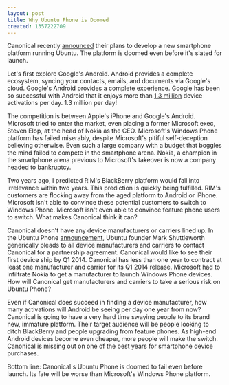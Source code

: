 ```yaml
---
layout: post
title: Why Ubuntu Phone is Doomed
created: 1357222709
---
```

Canonical recently <a href="http://www.ubuntu.com/devices/phone" target="_blank">announced</a> their plans to develop a new smartphone platform running Ubuntu. The platform is doomed even before it's slated for launch.

Let's first explore Google's Android. Android provides a complete ecosystem, syncing your contacts, emails, and documents via Google's cloud. Google's Android provides a complete experience. Google has been so successful with Android that it enjoys more than <a href="http://www.engadget.com/2012/09/05/google-ceo-1-3-million-android-activations-a-day/" target="_blank">1.3 million</a> device activations per day. 1.3 million per day!

The competition is between Apple's iPhone and Google's Android. Microsoft tried to enter the market, even placing a former Microsoft exec, Steven Elop, at the head of Nokia as the CEO. Microsoft's Windows Phone platform has failed miserably, despite Microsoft's pitiful self-deception believing otherwise. Even such a large company with a budget that boggles the mind failed to compete in the smartphone arena. Nokia, a champion in the smartphone arena previous to Microsoft's takeover is now a company headed to bankruptcy.

Two years ago, I predicted RIM's BlackBerry platform would fall into irrelevance within two years. This prediction is quickly being fulfilled. RIM's customers are flocking away from the aged platform to Android or iPhone. Microsoft isn't able to convince these potential customers to switch to Windows Phone. Microsoft isn't even able to convince feature phone users to switch. What makes Canonical think it can?

Canonical doesn't have any device manufacturers or carriers lined up. In the Ubuntu Phone <a href="http://www.youtube.com/watch?feature=player_embedded&v=cpWHJDLsqTU" target="_blank">announcement</a>, Ubuntu founder Mark Shuttleworth generically pleads to all device manufacturers and carriers to contact Canonical for a partnership agreement. Canonical would like to see their first device ship by Q1 2014. Canonical has less than one year to contract at least one manufacturer and carrier for its Q1 2014 release. Microsoft had to infiltrate Nokia to get a manufacturer to launch Windows Phone devices. How will Canonical get manufacturers and carriers to take a serious risk on Ubuntu Phone?

Even if Canonical does succeed in finding a device manufacturer, how many activations will Android be seeing per day one year from now? Canonical is going to have a very hard time swaying people to its brand new, immature platform. Their target audience will be people looking to ditch BlackBerry and people upgrading from feature phones. As high-end Android devices become even cheaper, more people will make the switch. Canonical is missing out on one of the best years for smartphone device purchases.

Bottom line: Canonical's Ubuntu Phone is doomed to fail even before launch. Its fate will be worse than Microsoft's Windows Phone platform.
